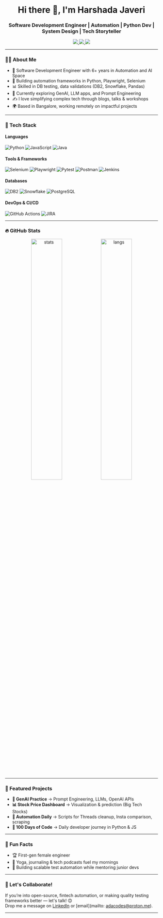 <h1 align="center">Hi there 👋, I'm Harshada Javeri</h1>
<h3 align="center">Software Development Engineer | Automation | Python Dev | System Design | Tech Storyteller</h3>

<p align="center">
  <a href="https://www.linkedin.com/in/harshada-javeri/" target="_blank">
    <img src="https://img.shields.io/badge/-LinkedIn-0077B5?style=flat-square&logo=linkedin&logoColor=white" />
  </a>
  <a href="mailto:your.email@example.com">
    <img src="https://img.shields.io/badge/-Email-D14836?style=flat-square&logo=gmail&logoColor=white" />
  </a>
  <a href="https://medium.com/@yourhandle">
    <img src="https://img.shields.io/badge/-Blog-12100E?style=flat-square&logo=medium&logoColor=white" />
  </a>
</p>

---

### 💁‍♀️ About Me

- 🔬 Software Development Engineer with 6+ years in Automation and AI Space 
- 🧪 Building automation frameworks in Python, Playwright, Selenium  
- 📊 Skilled in DB testing, data validations (DB2, Snowflake, Pandas)  
- 🌱 Currently exploring GenAI, LLM apps, and Prompt Engineering  
- ✍️ I love simplifying complex tech through blogs, talks & workshops  
- 🌍 Based in Bangalore, working remotely on impactful projects  

---

### 💼 Tech Stack

#### Languages
![Python](https://img.shields.io/badge/-Python-3776AB?style=flat-square&logo=python&logoColor=white)
![JavaScript](https://img.shields.io/badge/-JavaScript-F7DF1E?style=flat-square&logo=javascript&logoColor=black)
![Java](https://img.shields.io/badge/-Java-007396?style=flat-square&logo=java&logoColor=white)

#### Tools & Frameworks
![Selenium](https://img.shields.io/badge/-Selenium-43B02A?style=flat-square&logo=selenium&logoColor=white)
![Playwright](https://img.shields.io/badge/-Playwright-2EAD33?style=flat-square&logo=playwright&logoColor=white)
![Pytest](https://img.shields.io/badge/-Pytest-3776AB?style=flat-square&logo=pytest&logoColor=white)
![Postman](https://img.shields.io/badge/-Postman-FF6C37?style=flat-square&logo=postman&logoColor=white)
![Jenkins](https://img.shields.io/badge/-Jenkins-D24939?style=flat-square&logo=jenkins&logoColor=white)

#### Databases
![DB2](https://img.shields.io/badge/-IBM%20DB2-003366?style=flat-square&logo=ibm&logoColor=white)
![Snowflake](https://img.shields.io/badge/-Snowflake-56B9EB?style=flat-square&logo=snowflake&logoColor=white)
![PostgreSQL](https://img.shields.io/badge/-PostgreSQL-4169E1?style=flat-square&logo=postgresql&logoColor=white)

#### DevOps & CI/CD
![GitHub Actions](https://img.shields.io/badge/-GitHub%20Actions-2088FF?style=flat-square&logo=github-actions&logoColor=white)
![JIRA](https://img.shields.io/badge/-JIRA-0052CC?style=flat-square&logo=jira&logoColor=white)

---

### 🔥 GitHub Stats

<p align="center">
  <img src="https://github-readme-stats.vercel.app/api?username=your-username&show_icons=true&theme=radical" alt="stats" width="45%"/>
  <img src="https://github-readme-stats.vercel.app/api/top-langs/?username=your-username&layout=compact&theme=radical" alt="langs" width="45%"/>
</p>

---

### 📘 Featured Projects

- **🧠 GenAI Practice** → Prompt Engineering, LLMs, OpenAI APIs  
- **📊 Stock Price Dashboard** → Visualization & prediction (Big Tech Stocks)  
- **🧪 Automation Daily** → Scripts for Threads cleanup, Insta comparison, scraping  
- **🌱 100 Days of Code** → Daily developer journey in Python & JS  

---

### 🎯 Fun Facts

- 🏆 First-gen female engineer   
- 🧘 Yoga, journaling & tech podcasts fuel my mornings  
- 🌻 Building scalable test automation while mentoring junior devs  

---

### 📌 Let's Collaborate!
If you’re into open-source, fintech automation, or making quality testing frameworks better — let's talk! 😊  
Drop me a message on [LinkedIn](https://www.linkedin.com/in/harshada-javeri/) or [email](mailto: adacodes@proton.me).

---
